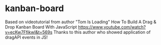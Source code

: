 # kanban-board
Based on videotutorial from author "Tom Is Loading" How To Build A Drag &amp; Drop Kanban Board With JavaScript
https://www.youtube.com/watch?v=ecKw7FfikwI&t=569s
Thanks to this author who showed application of dragAPI events in JS!
